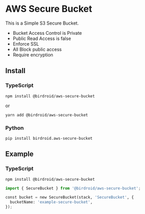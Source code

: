 # AWS Secure Bucket

This is a Simple S3 Secure Bucket.

* Bucket Access Control is Private
* Public Read Access is false
* Enforce SSL
* All Block public access
* Require encryption

## Install

### TypeScript

```shell
npm install @birdroid/aws-secure-bucket
```

or

```shell
yarn add @birdroid/aws-secure-bucket
```

### Python

```shell
pip install birdroid.aws-secure-bucket
```

## Example

### TypeScript

```shell
npm install @birdroid/aws-secure-bucket
```

```python
import { SecureBucket } from '@birdroid/aws-secure-bucket';

const bucket = new SecureBucket(stack, 'SecureBucket', {
  bucketName: 'example-secure-bucket',
});
```

